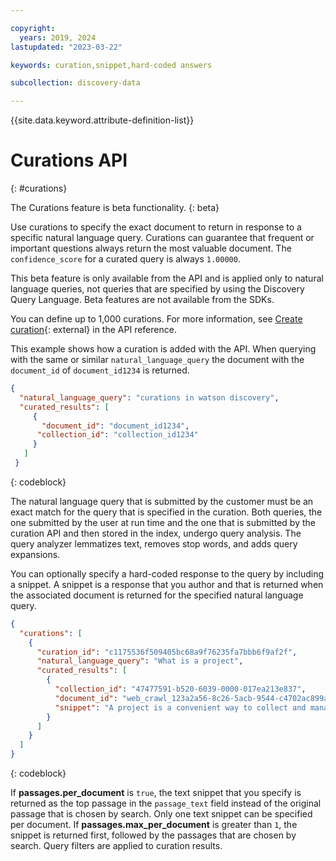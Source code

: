 ```yaml
---

copyright:
  years: 2019, 2024
lastupdated: "2023-03-22"

keywords: curation,snippet,hard-coded answers

subcollection: discovery-data

---
```


{{site.data.keyword.attribute-definition-list}}

# Curations API
{: #curations}

The Curations feature is beta functionality.
{: beta}

Use curations to specify the exact document to return in response to a specific natural language query. Curations can guarantee that frequent or important questions always return the most valuable document. The `confidence_score` for a curated query is always `1.00000`.

This beta feature is only available from the API and is applied only to natural language queries, not queries that are specified by using the Discovery Query Language. Beta features are not available from the SDKs. 

You can define up to 1,000 curations. For more information, see [Create curation](https://{DomainName}/apidocs/discovery-data#createcuration){: external} in the API reference.

This example shows how a curation is added with the API. When querying with the same or similar `natural_language_query` the document with the `document_id` of `document_id1234` is returned.

```json
{
  "natural_language_query": "curations in watson discovery",
  "curated_results": [
     {
       "document_id": "document_id1234",
      "collection_id": "collection_id1234"
     }
   ]
 }
```
{: codeblock}

The natural language query that is submitted by the customer must be an exact match for the query that is specified in the curation. Both queries, the one submitted by the user at run time and the one that is submitted by the curation API and then stored in the index, undergo query analysis. The query analyzer lemmatizes text, removes stop words, and adds query expansions.

You can optionally specify a hard-coded response to the query by including a snippet. A snippet is a response that you author and that is returned when the associated document is returned for the specified natural language query.

```json
{
  "curations": [
    {
      "curation_id": "c1175536f509405bc68a9f76235fa7bbb6f9af2f",
      "natural_language_query": "What is a project",
      "curated_results": [
        {
          "collection_id": "47477591-b520-6039-0000-017ea213e837",
          "document_id": "web_crawl_123a2a56-8c26-5acb-9544-c4702ac899a4",
          "snippet": "A project is a convenient way to collect and manage the resources in your application. You can assign a project type and connect your data to the project by creating a collection."
        }
      ]
    }
  ]
}
```
{: codeblock}

If **passages.per_document** is `true`, the text snippet that you specify is returned as the top passage in the `passage_text` field instead of the original passage that is chosen by search. Only one text snippet can be specified per document. If **passages.max_per_document** is greater than `1`, the snippet is returned first, followed by the passages that are chosen by search. Query filters are applied to curation results.
